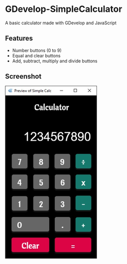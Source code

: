 # GDevelop-SimpleCalculator
A basic calculator made with GDevelop and JavaScript

## Features
* Number buttons (0 to 9)
* Equal and clear buttons
* Add, subtract, multiply and divide buttons

## Screenshot
![](https://raw.githubusercontent.com/ikmalsaid/GDevelop-SimpleCalculator/main/assets/Screenshot.jpg)
